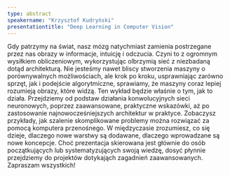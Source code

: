 ```yaml
---
type: abstract
speakername: "Krzysztof Kudryński"
presentationtitle: "Deep Learning in Computer Vision"
---
```


Gdy patrzymy na świat, nasz mózg natychmiast zamienia postrzegane przez nas obrazy w informacje, intuicję i odczucia. Czyni to z ogromnym wysiłkiem obliczeniowym, wykorzystując olbrzymią sieć z niezbadaną dotąd architekturą. Nie jesteśmy nawet bliscy stworzenia maszyny o porównywalnych możliwościach, ale krok po kroku, usprawniając zarówno sprzęt, jak i podejście algorytmiczne, sprawiamy, że maszyny coraz lepiej rozumieją obrazy, które widzą.
Ten wykład będzie właśnie o tym, jak to działa. Przejdziemy od podstaw działania konwolucyjnych sieci neuronowych, poprzez zaawansowane, praktyczne wskazówki, aż po zastosowanie najnowocześniejszych architektur w praktyce. Zobaczysz przykłady, jak szalenie skomplikowane problemy można rozwiązać za pomocą komputera przenośnego. W międzyczasie zrozumiesz, co się dzieje, dlaczego nowe warstwy są dodawane, dlaczego wprowadzane są  nowe koncepcje. Choć prezentacja skierowana jest głównie do osób początkujących lub systematyzujących swoją wiedzę, dosyć płynnie przejdziemy do projektów dotykająch zagadnień zaawansowanych. Zapraszam wszystkich!